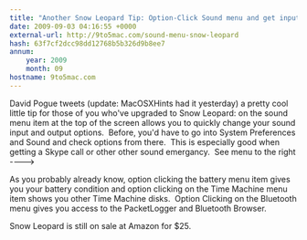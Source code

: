 ```yaml
---
title: "Another Snow Leopard Tip: Option-Click Sound menu and get input/output options"
date: 2009-09-03 04:16:55 +0000
external-url: http://9to5mac.com/sound-menu-snow-leopard
hash: 63f7cf2dcc98dd12768b5b326d9b8ee7
annum:
    year: 2009
    month: 09
hostname: 9to5mac.com
---
```


David Pogue tweets (update: MacOSXHints had it yesterday) a pretty cool little tip for those of you who've upgraded to Snow Leopard: <Option-clicking> on the sound menu item at the top of the screen allows you to quickly change your sound input and output options.  Before, you'd have to go into System Preferences and Sound and check options from there.  This is especially good when getting a Skype call or other other sound emergancy.  See menu to the right ---->

As you probably already know, option clicking the battery menu item gives you your battery condition and option clicking on the Time Machine menu item shows you other Time Machine disks.  Option Clicking on the Bluetooth menu gives you access to the PacketLogger and Bluetooth Browser.




Snow Leopard is still on sale at Amazon for $25.



 


          


